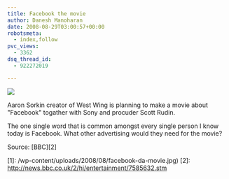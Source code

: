 ```yaml
---
title: Facebook the movie
author: Danesh Manoharan
date: 2008-08-29T03:00:57+00:00
robotsmeta:
  - index,follow
pvc_views:
  - 3362
dsq_thread_id:
  - 922272019

---
```

![](/wp-content/uploads/2008/08/facebook-da-movie-500x144.jpg)

Aaron Sorkin creator of West Wing is planning to make a movie about "Facebook" togather with Sony and procuder Scott Rudin.

The one single word that is common amongst every single person I know today is Facebook. What other advertising would they need for the movie?

Source: [BBC][2]

 [1]: /wp-content/uploads/2008/08/facebook-da-movie.jpg)
 [2]: http://news.bbc.co.uk/2/hi/entertainment/7585632.stm